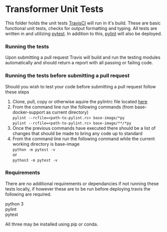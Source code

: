 # Transformer Unit Tests
This folder holds the unit tests [TravisCI](https://travis-ci.org/) will run in it's build. These are basic functional unit tests, checks for output formatting and typing. All tests are written in and utilizing [pytest](https://docs.pytest.org/en/latest/). In addition to this, [pylint](https://www.pylint.org/) will also be deployed.

### Running the tests
Upon submitting a pull request Travis will build and run the testing modules automatically and should return a report with all passing or failing code. 

### Running the tests before submitting a pull request
Should you wish to test your code before submitting a pull request follow these steps
1) Clone, pull, copy or otherwise aquire the pylintrc file located [here](https://github.com/AgPipeline/Organization-info)
2) From the command line run the following commands (from base-docker-support as current directory) \
    ```pylint --rcfile=<path-to-pylint.rc> base-image/*py``` \
    ```pylint --rcfile=<path-to-pylint.rc> base-image/**/*py```
3) Once the previous commands have executed there should be a list of changes that should be made to bring any code up to standard
4) From the command line run the following command while the current working directory is base-image \
    ```python -m pytest -v``` \
    or \
    ```python3 -m pytest -v```

### Requirements 
There are no additional requirements or dependancies if not running these tests locally, if however these are to be run before deploying travis the following are required. 

python 3 \
pylint \
pytest

All three may be installed using pip or conda.